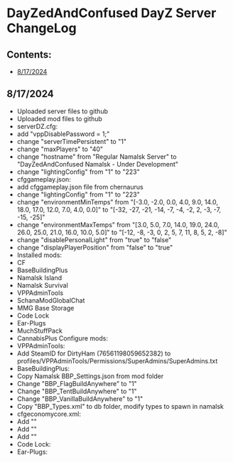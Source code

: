 <!-- ======================================== CHANGELOG.md Start ======================================== -->


<!-- ------------------------------ Intro Start ------------------------------ -->

# DayZedAndConfused DayZ Server ChangeLog

<!-- ------------------------------ Intro End ------------------------------ -->


<!-- ------------------------------ Overview Start ------------------------------ -->

## Contents:
- [8/17/2024](#8/17/2024)

<!-- ------------------------------ Overview End ------------------------------ -->


<!-- ------------------------------ ChangeLog Start ------------------------------ -->

<!-- ++++++++++++++++++++ 8/17/2024Start ++++++++++++++++++++ -->

## 8/17/2024

- Uploaded server files to github
- Uploaded mod files to github
- serverDZ.cfg:
 - add "vppDisablePassword = 1;"
 - change "serverTimePersistent" to "1"
 - change "maxPlayers" to "40"
 - change "hostname" from "Regular Namalsk Server" to "DayZedAndConfused Namalsk - Under Development"
 - change "lightingConfig" from "1" to "223"
- cfggameplay.json:
 - add cfggameplay.json file from chernaurus
 - change "lightingConfig" from "1" to "223"
 - change "environmentMinTemps" from "[-3.0, -2.0, 0.0, 4.0, 9.0, 14.0, 18.0, 17.0, 12.0, 7.0, 4.0, 0.0]" to "[-32, -27, -21, -14,  -7,  -4,  -2,   2,  -3,  -7, -15, -25]"
 - change "environmentMaxTemps" from "[3.0, 5.0, 7.0, 14.0, 19.0, 24.0, 26.0, 25.0, 21.0, 16.0, 10.0, 5.0]" to "[-12,  -8,  -3,   0,   2,   5,   7,  11,   8,   5,   2,  -8]"
 - change "disablePersonalLight" from "true" to "false"
 - change "displayPlayerPosition" from "false" to "true"
- Installed mods:
 - CF
 - BaseBuildingPlus
 - Namalsk Island
 - Namalsk Survival
 - VPPAdminTools
 - SchanaModGlobalChat
 - MMG Base Storage
 - Code Lock
 - Ear-Plugs
 - MuchStuffPack
 - CannabisPlus
Configure mods:
 - VPPAdminTools:
  - Add SteamID for DirtyHam (76561198059652382) to profiles/VPPAdminTools/Permissions/SuperAdmins/SuperAdmins.txt
 - BaseBuildingPlus:
  - Copy Namalsk BBP_Settings.json from mod folder
   - Change "BBP_FlagBuildAnywhere" to "1"
   - Change "BBP_TentBuildAnywhere" to "1"
   - Change "BBP_VanillaBuildAnywhere" to "1"
  - Copy "BBP_Types.xml" to db folder, modify types to spawn in namalsk
 - cfgeconomycore.xml:
  - Add "<file name="BBP_types.xml" type="types" />"
  - Add "<file name="mmg_storage.xml" type="types" />"
  - Add "<file name="codelock_types.xml" type="types" />"
 - Code Lock:
 - Ear-Plugs:

<!-- ++++++++++++++++++++ 8/17/2024 End ++++++++++++++++++++ -->


<!-- ------------------------------ChangeLog End ------------------------------ -->


<!-- ------------------------------ Outro Start ------------------------------ -->


<!-- ------------------------------ Outro End ------------------------------ -->


<!-- ======================================== CHANGELOG.md End ======================================== -->
